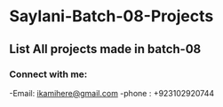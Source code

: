 # Saylani-Batch-08-Projects
 
## List All projects made in batch-08
<!-- <li><a href="https://darkcodexpch.github.io/Saylani-Batch-08-Projects/Calculator/" target="_blank">Calculator Using Html Css Javascript</a></li>
 <li><a href="https://darkcodexpch.github.io/Saylani-Batch-08-Projects/slider/" target="_blank">Normal Slider Using Html Css Javascript</a></li>
 <li><a href="https://darkcodexpch.github.io/Saylani-Batch-08-Projects/hexcodeGenerator/" target="_blank">Hex Code Generator Using Html Css Javascript</a></li>
  <li><a href="https://darkcodexpch.github.io/Saylani-Batch-08-Projects/rock-paper-game/" target="_blank">Rock Paper Sizer Game Using Html Tailwind-Css Javascript</a></li>
  <li><a href="https://darkcodexpch.github.io/Saylani-Batch-08-Projects/digital-clock/" target="_blank">Digital Clock</a></li>

<p align="left">
<a href="https://twitter.com/here_darkcode" target="blank"><img align="center" src="https://raw.githubusercontent.com/rahuldkjain/github-profile-readme-generator/master/src/images/icons/Social/twitter.svg" alt="here_darkcode" height="30" width="40" /></a>
<a href="https://linkedin.com/in/thekamranahmedsiddiqui" target="blank"><img align="center" src="https://raw.githubusercontent.com/rahuldkjain/github-profile-readme-generator/master/src/images/icons/Social/linked-in-alt.svg" alt="thekamranahmedsiddiqui" height="30" width="40" /></a>
<a href="https://fb.com/darkcodexpch" target="blank"><img align="center" src="https://raw.githubusercontent.com/rahuldkjain/github-profile-readme-generator/master/src/images/icons/Social/facebook.svg" alt="darkcodexpch" height="30" width="40" /></a>
<a href="https://instagram.com/this_coder_is_alive" target="blank"><img align="center" src="https://raw.githubusercontent.com/rahuldkjain/github-profile-readme-generator/master/src/images/icons/Social/instagram.svg" alt="this_coder_is_alive" height="30" width="40" /></a>
</p>-->
 ### Connect with me:
-Email: ikamihere@gmail.com
-phone : +923102920744
